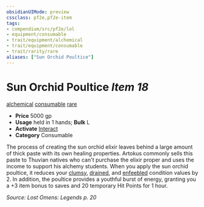 ```yaml
---
obsidianUIMode: preview
cssclass: pf2e,pf2e-item
tags:
- compendium/src/pf2e/lol
- equipment/consumable
- trait/equipment/alchemical
- trait/equipment/consumable
- trait/rarity/rare
aliases: ["Sun Orchid Poultice"]
---
```

# Sun Orchid Poultice *Item 18*  
[alchemical](alchemical.md)  [consumable](consumable.md)  [rare](rare.md)  

- **Price** 5000 gp
- **Usage** held in 1 hands; **Bulk** L
- **Activate** [Interact](interact.md)
- **Category** Consumable

The process of creating the sun orchid elixir leaves behind a large amount of thick paste with its own healing properties. Artokus commonly sells this paste to Thuvian natives who can't purchase the elixir proper and uses the income to support his alchemy students. When you apply the sun orchid poultice, it reduces your [clumsy](conditions.md#Clumsy), [drained](conditions.md#Drained), and [enfeebled](conditions.md#Enfeebled) condition values by 2. In addition, the poultice provides a youthful burst of energy, granting you a +3 item bonus to saves and 20 temporary Hit Points for 1 hour.

*Source: Lost Omens: Legends p. 20*